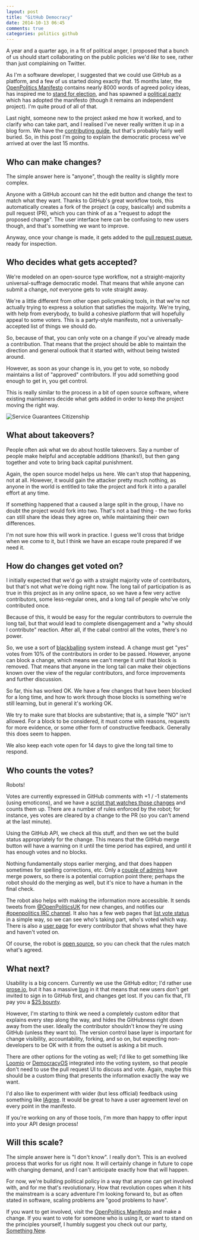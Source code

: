 ```yaml
---
layout: post
title: "GitHub Democracy"
date: 2014-10-13 06:45
comments: true
categories: politics github
---
```

A year and a quarter ago, in a fit of political anger,
I proposed that a bunch of us should start collaborating
on the public policies we'd *like* to see, rather than just complaining on Twitter.

As I'm a software developer, I suggested that we could use GitHub as a platform,
and a few of us started doing exactly that. 15 months later, the [OpenPolitics Manifesto](http://openpolitics.org.uk)
contains nearly 8000 words of agreed policy ideas, has inspired me to [stand for
election](http://www.wscountytimes.co.uk/news/local/father-of-two-launches-bid-to-be-horsham-s-next-mp-1-6168976), and has spawned a [political party](http://somethingnew.org.uk) which has adopted the manifesto (though
it remains an independent project). I'm quite proud of all of that.

Last night, someone new to the project asked me how it worked, and to clarify who
can take part, and I realised I've never really written it up in a blog form. We have
the [contributing guide](http://openpolitics.org.uk/contributing.html), but that's probably fairly well buried. So, in this post I'm
going to explain the democratic process we've arrived at over the last 15 months.

## Who can make changes?

The simple answer here is "anyone", though the reality is slightly more complex.

Anyone with a GitHub account can hit the edit button and change the text to match what
they want. Thanks to GitHub's great workflow tools, this automatically creates a fork
of the project (a copy, basically) and submits a pull request (PR), which you can 
think of as a "request to adopt the proposed change". The user interface here can 
be confusing to new users though, and that's something we want to improve.

Anyway, once your change is made, it gets added to the [pull request queue](http://github.com/openpolitics/manifesto/pulls), ready
for inspection.

## Who decides what gets accepted?

We're modeled on an open-source type workflow, not a straight-majority universal-suffrage
democratic model. That means that while anyone can submit a change, *not* everyone gets
to vote straight away.

We're a little different from other open policymaking tools, in that we're not actually
trying to express a solution that satisfies the majority. We're trying, with help from
everybody, to build a cohesive platform that will hopefully appeal to some voters. This
is a party-style manifesto, not a universally-accepted list of things we should do.

So, because of that, you can only vote on a change if you've already made a contribution.
That means that the project should be able to maintain the direction and general outlook
that it started with, without being twisted around.

However, as soon as your change is in, you get to vote, so nobody maintains a list of
"approved" contributors. If you add something good enough to get in, you get control.

This is really similar to the process in a bit of open source software, where existing maintainers decide what gets added in order to keep the project moving the right way.

![Service Guarantees Citizenship](http://memecrunch.com/meme/L5EI/service-guarantees-citizenship/image.png)

## What about takeovers?

People often ask what we do about hostile takeovers. Say a number of people make helpful
and acceptable additions (thanks!), but then gang together and vote to bring back
capital punishment.

Again, the open source model helps us here. We can't stop that happening, not at all.
However, it would gain the attacker pretty much nothing, as anyone in the world is
entitled to take the project and fork it into a parallel effort at any time.

If something happened that a caused a large split in the group, I have no doubt the project
would fork into two. That's not a bad thing - the two forks can still share the ideas they
agree on, while maintaining their own differences.

I'm not sure how this will work in practice. I guess we'll cross that bridge when we come to it, but I think we have an escape route prepared if we need it.

## How do changes get voted on?

I initially expected that we'd go with a straight majority vote of contributors, but that's
not what we're doing right now. The long tail of participation is as true in this project
as in any online space, so we have a few very active contributors, some less-regular ones, 
and a long tail of people who've only contributed once.

Because of this, it would be easy for the regular contributors to overrule the long 
tail, but that would lead to complete disengagement and a "why should I contribute"
reaction. After all, if the cabal control all the votes, there's no power.

So, we use a sort of [blackballing](https://en.wikipedia.org/wiki/Blackballing) system instead. A change must get "yes" votes from 10%
of the contributors in order to be passed. However, anyone can block a change,
which means we can't merge it until that block is removed. That means that anyone in the
long tail can make their objections known over the view of the regular contributors, and 
force improvements and further discussion.

So far, this has worked OK. We have a few changes that have been blocked for a long time,
and how to work through those blocks is something we're still learning, but in general it's
working OK.

We try to make sure that blocks are substantive; that is, a simple "NO" isn't allowed. 
For a block to be considered, it must come with reasons, requests for more evidence, or some
other form of constructive feedback. Generally this does seem to happen.

We also keep each vote open for 14 days to give the long tail time to respond.

## Who counts the votes?

Robots! 

Votes are currently expressed in GitHub comments with +1 / -1 statements (using emoticons), and we have a [script that watches those changes](http://votebot.openpolitics.org.uk) and counts them up. There are a number of rules enforced by the robot; for instance, yes votes are cleared by a change to the PR (so you can't amend at the last minute).

Using the GitHub API, we check all this stuff, and then we set the build status appropriately for the change. This means that the GitHub merge button will have a warning on it until the time period has expired, and until it has enough votes and no blocks.

Nothing fundamentally stops earlier merging, and that does happen sometimes for spelling corrections, etc. Only a [couple of admins](https://github.com/orgs/openpolitics/teams/owners) have merge powers, so there is a potential corruption point there; perhaps the robot should do the merging as well, but it's nice to have a human in the final check.

The robot also helps with making the information more accessible. It sends tweets from
[@OpenPoliticsUK](http://twitter.com/openpoliticsuk) for new changes, and notifies our  [#openpolitics IRC channel](irc://irc.freenode.net#openpolitics). It also
has a few web pages that [list vote status](http://votebot.openpolitics.org.uk/227) in a simple way, so we can see who's taking
part, who's voted which way. There is also a [user page](http://votebot.openpolitics.org.uk/users/Floppy) for every contributor that shows
what they have and haven't voted on.

Of course, the robot is [open source](http://github.com/openpolitics/votebot), so you can check that the rules match what's agreed.

## What next?

Usability is a big concern. Currently we use the GitHub editor; I'd rather use [prose.io](http://prose.io),
but it has a massive [bug](https://github.com/prose/prose/issues/643) in it that means that new users don't get invited to sign in to
GitHub first, and changes get lost. If you can fix that, I'll pay you a [$25 bounty](https://www.bountysource.com/issues/1839687-unauthenticated-users-can-t-submit-pull-requests).

However, I'm starting to think we need a completely custom editor that explains every step 
along the way, and hides the GitHubness right down away from the user. Ideally the 
contributor shouldn't know they're using GitHub (unless they want to). The version control 
base layer is important for change visibility, accountability, forking, and so on, but
expecting non-developers to be OK with it from the outset is asking a bit much.

There are other options for the voting as well; I'd like to get something like [Loomio](http://loomio.org/) or 
[DemocracyOS](http://democracyos.org/) integrated into the voting system, so that people don't need to use the pull
request UI to discuss and vote. Again, maybe this should be a custom thing that presents 
the information exactly the way we want.

I'd also like to experiment with wider (but less official) feedback using something like [IAgree](http://iagr.ee). It would be great to have a user agreement level on every point in the manifesto.

If you're working on any of those tools, I'm more than happy to offer input into your API design process!

## Will this scale?

The simple answer here is "I don't know". I really don't. This is an evolved process 
that works for us right now. It will certainly change in future to cope with changing
demand, and I can't anticipate exactly how that will happen.

For now, we're building political policy in a way that anyone can get involved with, and
for me that's revolutionary. How that revolution copes when it hits the mainstream is
a scary adventure I'm looking forward to, but as often stated in software, scaling problems
are "good problems to have".

If you want to get involved, visit the [OpenPolitics Manifesto](http://openpolitics.org.uk) and make a change. If you
want to vote for someone who is using it, or want to stand on the principles yourself,
I humbly suggest you check out our party, [Something New](http://somethingnew.org.uk).